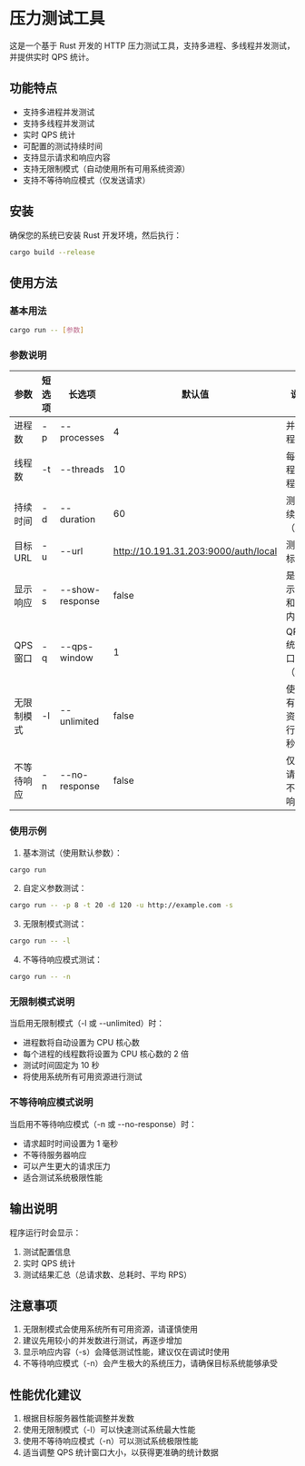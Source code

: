 # 压力测试工具

这是一个基于 Rust 开发的 HTTP 压力测试工具，支持多进程、多线程并发测试，并提供实时 QPS 统计。

## 功能特点

- 支持多进程并发测试
- 支持多线程并发测试
- 实时 QPS 统计
- 可配置的测试持续时间
- 支持显示请求和响应内容
- 支持无限制模式（自动使用所有可用系统资源）
- 支持不等待响应模式（仅发送请求）

## 安装

确保您的系统已安装 Rust 开发环境，然后执行：

```bash
cargo build --release
```

## 使用方法

### 基本用法

```bash
cargo run -- [参数]
```

### 参数说明

| 参数 | 短选项 | 长选项 | 默认值 | 说明 |
|------|--------|--------|--------|------|
| 进程数 | -p | --processes | 4 | 并发进程数 |
| 线程数 | -t | --threads | 10 | 每个进程的线程数 |
| 持续时间 | -d | --duration | 60 | 测试持续时间（秒） |
| 目标URL | -u | --url | http://10.191.31.203:9000/auth/local | 测试目标URL |
| 显示响应 | -s | --show-response | false | 是否显示请求和响应内容 |
| QPS窗口 | -q | --qps-window | 1 | QPS统计窗口大小（秒） |
| 无限制模式 | -l | --unlimited | false | 使用所有可用资源运行10秒 |
| 不等待响应 | -n | --no-response | false | 仅发送请求，不等待响应 |

### 使用示例

1. 基本测试（使用默认参数）：
```bash
cargo run
```

2. 自定义参数测试：
```bash
cargo run -- -p 8 -t 20 -d 120 -u http://example.com -s
```

3. 无限制模式测试：
```bash
cargo run -- -l
```

4. 不等待响应模式测试：
```bash
cargo run -- -n
```

### 无限制模式说明

当启用无限制模式（-l 或 --unlimited）时：
- 进程数将自动设置为 CPU 核心数
- 每个进程的线程数将设置为 CPU 核心数的 2 倍
- 测试时间固定为 10 秒
- 将使用系统所有可用资源进行测试

### 不等待响应模式说明

当启用不等待响应模式（-n 或 --no-response）时：
- 请求超时时间设置为 1 毫秒
- 不等待服务器响应
- 可以产生更大的请求压力
- 适合测试系统极限性能

## 输出说明

程序运行时会显示：
1. 测试配置信息
2. 实时 QPS 统计
3. 测试结果汇总（总请求数、总耗时、平均 RPS）

## 注意事项

1. 无限制模式会使用系统所有可用资源，请谨慎使用
2. 建议先用较小的并发数进行测试，再逐步增加
3. 显示响应内容（-s）会降低测试性能，建议仅在调试时使用
4. 不等待响应模式（-n）会产生极大的系统压力，请确保目标系统能够承受

## 性能优化建议

1. 根据目标服务器性能调整并发数
2. 使用无限制模式（-l）可以快速测试系统最大性能
3. 使用不等待响应模式（-n）可以测试系统极限性能
4. 适当调整 QPS 统计窗口大小，以获得更准确的统计数据 